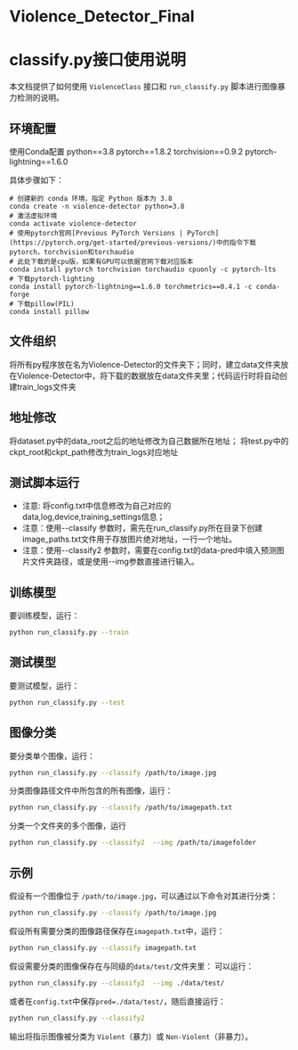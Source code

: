 # Violence_Detector_Final
# classify.py接口使用说明

本文档提供了如何使用 `ViolenceClass` 接口和 `run_classify.py` 脚本进行图像暴力检测的说明。

## 环境配置
使用Conda配置
python==3.8
pytorch==1.8.2
torchvision==0.9.2
pytorch-lightning==1.6.0

具体步骤如下：
```
# 创建新的 conda 环境，指定 Python 版本为 3.8
conda create -n violence-detector python=3.8
# 激活虚拟环境
conda activate violence-detector
# 使用pytorch官网[Previous PyTorch Versions | PyTorch](https://pytorch.org/get-started/previous-versions/)中的指令下载pytorch，torchvision和torchaudio
# 此处下载的是cpu版，如果有GPU可以依据官网下载对应版本
conda install pytorch torchvision torchaudio cpuonly -c pytorch-lts
# 下载pytorch-lighting
conda install pytorch-lightning==1.6.0 torchmetrics==0.4.1 -c conda-forge
# 下载pillow(PIL)
conda install pillow
```

## 文件组织
将所有py程序放在名为Violence-Detector的文件夹下；同时，建立data文件夹放在Violence-Detector中，将下载的数据放在data文件夹里；代码运行时将自动创建train_logs文件夹

## 地址修改
将dataset.py中的data_root之后的地址修改为自己数据所在地址；
将test.py中的ckpt_root和ckpt_path修改为train_logs对应地址

## 测试脚本运行
* 注意: 将config.txt中信息修改为自己对应的data,log,device,training_settings信息；
* 注意：使用--classify 参数时，需先在run_classify.py所在目录下创建image_paths.txt文件用于存放图片绝对地址，一行一个地址。
* 注意：使用--classify2 参数时，需要在config.txt的data-pred中填入预测图片文件夹路径，或是使用--img参数直接进行输入。

## 训练模型

要训练模型，运行：
```sh
python run_classify.py --train
```

## 测试模型

要测试模型，运行：
```sh
python run_classify.py --test
```

## 图像分类

要分类单个图像，运行：
```sh
python run_classify.py --classify /path/to/image.jpg
```

分类图像路径文件中所包含的所有图像，运行：
```sh
python run_classify.py --classify /path/to/imagepath.txt
```

分类一个文件夹的多个图像，运行
```sh
python run_classify.py --classify2  --img /path/to/imagefolder
```
## 示例

假设有一个图像位于 `/path/to/image.jpg`，可以通过以下命令对其进行分类：

```sh
python run_classify.py --classify /path/to/image.jpg
```

假设所有需要分类的图像路径保存在`imagepath.txt`中，运行：
```sh
python run_classify.py --classify imagepath.txt
```

假设需要分类的图像保存在与同级的`data/test/`文件夹里：
可以运行：
```sh
python run_classify.py --classify2  --img ./data/test/
```
或者在`config.txt`中保存`pred=./data/test/`，随后直接运行：
```sh
python run_classify.py --classify2
```


输出将指示图像被分类为 `Violent`（暴力）或 `Non-Violent`（非暴力）。
